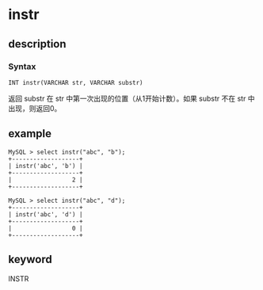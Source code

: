 # instr

## description

### Syntax

`INT instr(VARCHAR str, VARCHAR substr)`

返回 substr 在 str 中第一次出现的位置（从1开始计数）。如果 substr 不在 str 中出现，则返回0。

## example

```Plain Text
MySQL > select instr("abc", "b");
+-------------------+
| instr('abc', 'b') |
+-------------------+
|                 2 |
+-------------------+

MySQL > select instr("abc", "d");
+-------------------+
| instr('abc', 'd') |
+-------------------+
|                 0 |
+-------------------+
```

## keyword

INSTR
